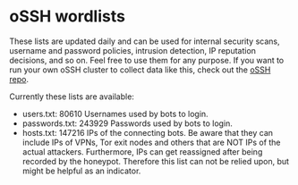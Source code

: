 # oSSH wordlists
These lists are updated daily and can be used for internal security scans, username and password policies, intrusion detection, IP reputation decisions, and so on. Feel free to use them for any purpose. If you want to run your own oSSH cluster to collect data like this, check out the [oSSH repo](https://github.com/toxyl/ossh).  

Currently these lists are available:  
- users.txt: 80610                                                                                                                                                                                                                                                                                                                                                                                                                                          Usernames used by bots to login. 
- passwords.txt: 243929                                                                                                                                                                                                                                                                                                                                                                                                                                          Passwords used by bots to login. 
- hosts.txt: 147216                                                                                                                                                                                                                                                                                                                                                                                                                                          IPs of the connecting bots. Be aware that they can include IPs of VPNs, Tor exit nodes and others that are NOT IPs of the actual attackers. Furthermore, IPs can get reassigned after being recorded by the honeypot. Therefore this list can not be relied upon, but might be helpful as an indicator.

